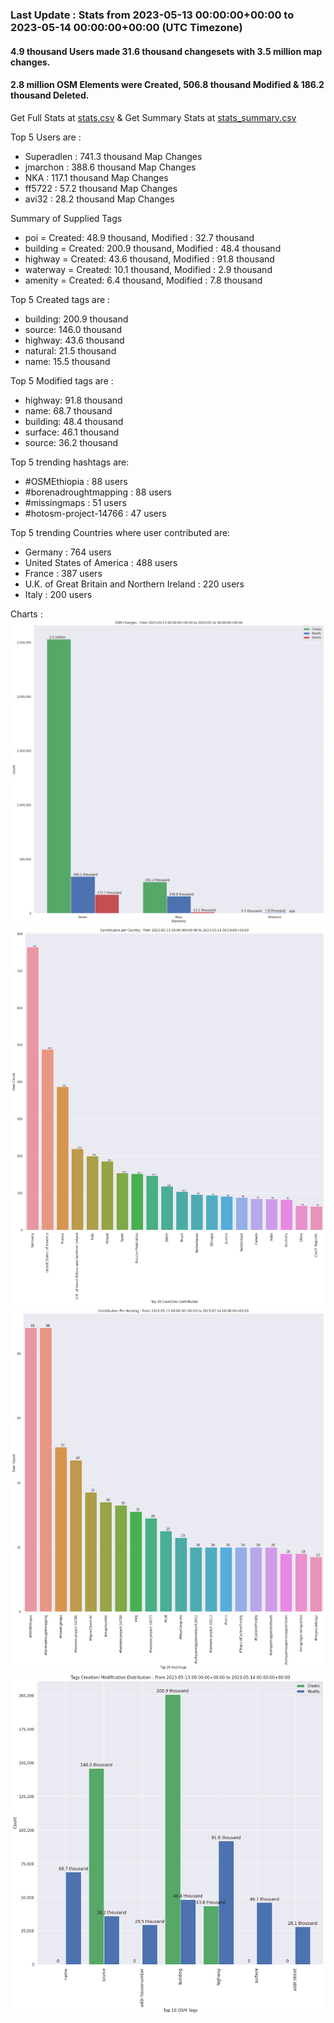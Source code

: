 ### Last Update : Stats from 2023-05-13 00:00:00+00:00 to 2023-05-14 00:00:00+00:00 (UTC Timezone)

#### 4.9 thousand Users made 31.6 thousand changesets with 3.5 million map changes.
#### 2.8 million OSM Elements were Created, 506.8 thousand Modified & 186.2 thousand Deleted.
Get Full Stats at [stats.csv](/stats/Global/Daily/stats.csv)
 & Get Summary Stats at [stats_summary.csv](/stats/Global/Daily/stats_summary.csv)

Top 5 Users are : 
- Superadlen : 741.3 thousand Map Changes
- jmarchon : 388.6 thousand Map Changes
- NKA : 117.1 thousand Map Changes
- ff5722 : 57.2 thousand Map Changes
- avi32 : 28.2 thousand Map Changes

Summary of Supplied Tags
- poi = Created: 48.9 thousand, Modified : 32.7 thousand
- building = Created: 200.9 thousand, Modified : 48.4 thousand
- highway = Created: 43.6 thousand, Modified : 91.8 thousand
- waterway = Created: 10.1 thousand, Modified : 2.9 thousand
- amenity = Created: 6.4 thousand, Modified : 7.8 thousand


Top 5 Created tags are :
- building: 200.9 thousand
- source: 146.0 thousand
- highway: 43.6 thousand
- natural: 21.5 thousand
- name: 15.5 thousand


Top 5 Modified tags are :
- highway: 91.8 thousand
- name: 68.7 thousand
- building: 48.4 thousand
- surface: 46.1 thousand
- source: 36.2 thousand


Top 5 trending hashtags are:
- #OSMEthiopia : 88 users
- #borenadroughtmapping : 88 users
- #missingmaps : 51 users
- #hotosm-project-14766 : 47 users


Top 5 trending Countries where user contributed are:
- Germany : 764 users
- United States of America : 488 users
- France : 387 users
- U.K. of Great Britain and Northern Ireland : 220 users
- Italy : 200 users


 Charts : 
![Alt text](./stats_osm_changes.png) 
![Alt text](./stats_users_per_country.png) 
![Alt text](./stats_users_per_hashtag.png) 
![Alt text](./stats_tags.png) 
